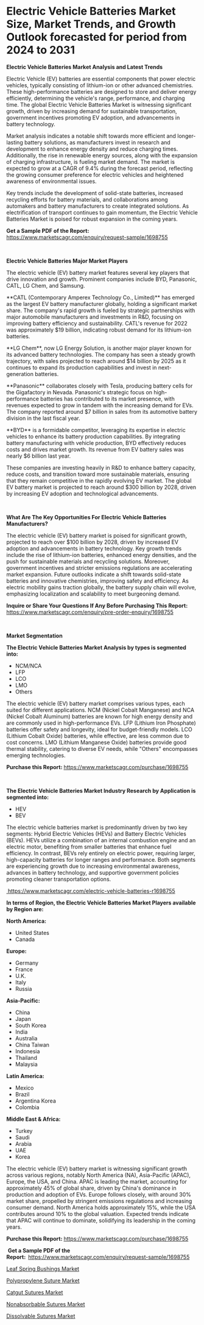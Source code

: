 <p><h1>Electric Vehicle Batteries Market Size, Market Trends, and Growth Outlook forecasted for period from 2024 to 2031</h1></p><p><strong>Electric Vehicle Batteries Market Analysis and Latest Trends</strong></p>
<p><p>Electric Vehicle (EV) batteries are essential components that power electric vehicles, typically consisting of lithium-ion or other advanced chemistries. These high-performance batteries are designed to store and deliver energy efficiently, determining the vehicle's range, performance, and charging time. The global Electric Vehicle Batteries Market is witnessing significant growth, driven by increasing demand for sustainable transportation, government incentives promoting EV adoption, and advancements in battery technology.</p><p>Market analysis indicates a notable shift towards more efficient and longer-lasting battery solutions, as manufacturers invest in research and development to enhance energy density and reduce charging times. Additionally, the rise in renewable energy sources, along with the expansion of charging infrastructure, is fueling market demand. The market is expected to grow at a CAGR of 9.4% during the forecast period, reflecting the growing consumer preference for electric vehicles and heightened awareness of environmental issues.</p><p>Key trends include the development of solid-state batteries, increased recycling efforts for battery materials, and collaborations among automakers and battery manufacturers to create integrated solutions. As electrification of transport continues to gain momentum, the Electric Vehicle Batteries Market is poised for robust expansion in the coming years.</p></p>
<p><strong>Get a Sample PDF of the Report:&nbsp;</strong> <a href="https://www.marketscagr.com/enquiry/request-sample/1698755?utm_campaign=1557&utm_medium=2&utm_source=Github&utm_content=ia&utm_term=20102024&utm_id=electric-vehicle-batteries">https://www.marketscagr.com/enquiry/request-sample/1698755</a></p>
<p>&nbsp;</p>
<p><strong>Electric Vehicle Batteries Major Market Players</strong></p>
<p><p>The electric vehicle (EV) battery market features several key players that drive innovation and growth. Prominent companies include BYD, Panasonic, CATL, LG Chem, and Samsung. </p><p>**CATL (Contemporary Amperex Technology Co., Limited)** has emerged as the largest EV battery manufacturer globally, holding a significant market share. The company's rapid growth is fueled by strategic partnerships with major automobile manufacturers and investments in R&D, focusing on improving battery efficiency and sustainability. CATL's revenue for 2022 was approximately $19 billion, indicating robust demand for its lithium-ion batteries.</p><p>**LG Chem**, now LG Energy Solution, is another major player known for its advanced battery technologies. The company has seen a steady growth trajectory, with sales projected to reach around $14 billion by 2025 as it continues to expand its production capabilities and invest in next-generation batteries.</p><p>**Panasonic** collaborates closely with Tesla, producing battery cells for the Gigafactory in Nevada. Panasonic's strategic focus on high-performance batteries has contributed to its market presence, with revenues expected to grow in tandem with the increasing demand for EVs. The company reported around $7 billion in sales from its automotive battery division in the last fiscal year.</p><p>**BYD** is a formidable competitor, leveraging its expertise in electric vehicles to enhance its battery production capabilities. By integrating battery manufacturing with vehicle production, BYD effectively reduces costs and drives market growth. Its revenue from EV battery sales was nearly $6 billion last year.</p><p>These companies are investing heavily in R&D to enhance battery capacity, reduce costs, and transition toward more sustainable materials, ensuring that they remain competitive in the rapidly evolving EV market. The global EV battery market is projected to reach around $300 billion by 2028, driven by increasing EV adoption and technological advancements.</p></p>
<p>&nbsp;</p>
<p><strong>What Are The Key Opportunities For Electric Vehicle Batteries Manufacturers?</strong></p>
<p><p>The electric vehicle (EV) battery market is poised for significant growth, projected to reach over $100 billion by 2028, driven by increased EV adoption and advancements in battery technology. Key growth trends include the rise of lithium-ion batteries, enhanced energy densities, and the push for sustainable materials and recycling solutions. Moreover, government incentives and stricter emissions regulations are accelerating market expansion. Future outlooks indicate a shift towards solid-state batteries and innovative chemistries, improving safety and efficiency. As electric mobility gains traction globally, the battery supply chain will evolve, emphasizing localization and scalability to meet burgeoning demand.</p></p>
<p><strong>Inquire or Share Your Questions If Any Before Purchasing This Report:</strong> <a href="https://www.marketscagr.com/enquiry/pre-order-enquiry/1698755?utm_campaign=1557&utm_medium=2&utm_source=Github&utm_content=ia&utm_term=20102024&utm_id=electric-vehicle-batteries">https://www.marketscagr.com/enquiry/pre-order-enquiry/1698755</a></p>
<p>&nbsp;</p>
<p><strong>Market Segmentation</strong></p>
<p><strong>The Electric Vehicle Batteries Market Analysis by types is segmented into:</strong></p>
<p><ul><li>NCM/NCA</li><li>LFP</li><li>LCO</li><li>LMO</li><li>Others</li></ul></p>
<p><p>The electric vehicle (EV) battery market comprises various types, each suited for different applications. NCM (Nickel Cobalt Manganese) and NCA (Nickel Cobalt Aluminum) batteries are known for high energy density and are commonly used in high-performance EVs. LFP (Lithium Iron Phosphate) batteries offer safety and longevity, ideal for budget-friendly models. LCO (Lithium Cobalt Oxide) batteries, while effective, are less common due to cost concerns. LMO (Lithium Manganese Oxide) batteries provide good thermal stability, catering to diverse EV needs, while "Others" encompasses emerging technologies.</p></p>
<p><strong>Purchase this Report:&nbsp;</strong><a href="https://www.marketscagr.com/purchase/1698755?utm_campaign=1557&utm_medium=2&utm_source=Github&utm_content=ia&utm_term=20102024&utm_id=electric-vehicle-batteries">https://www.marketscagr.com/purchase/1698755</a></p>
<p>&nbsp;</p>
<p><strong>The Electric Vehicle Batteries Market Industry Research by Application is segmented into:</strong></p>
<p><ul><li>HEV</li><li>BEV</li></ul></p>
<p><p>The electric vehicle batteries market is predominantly driven by two key segments: Hybrid Electric Vehicles (HEVs) and Battery Electric Vehicles (BEVs). HEVs utilize a combination of an internal combustion engine and an electric motor, benefiting from smaller batteries that enhance fuel efficiency. In contrast, BEVs rely entirely on electric power, requiring larger, high-capacity batteries for longer ranges and performance. Both segments are experiencing growth due to increasing environmental awareness, advances in battery technology, and supportive government policies promoting cleaner transportation options.</p></p>
<p><a href="https://www.marketscagr.com/electric-vehicle-batteries-r1698755?utm_campaign=1557&utm_medium=2&utm_source=Github&utm_content=ia&utm_term=20102024&utm_id=electric-vehicle-batteries">&nbsp;https://www.marketscagr.com/electric-vehicle-batteries-r1698755</a></p>
<p><strong>In terms of Region, the Electric Vehicle Batteries Market Players available by Region are:</strong></p>
<p>
    <p> <strong> North America: </strong>
        <ul>
            <li>United States</li>
            <li>Canada</li>
        </ul>
        </p> 
    <p> <strong> Europe: </strong>
        <ul>
            <li>Germany</li>
            <li>France</li>
            <li>U.K.</li>
            <li>Italy</li>
            <li>Russia</li>
        </ul>
        </p> 
    <p> <strong> Asia-Pacific: </strong>
        <ul>
            <li>China</li>
            <li>Japan</li>
            <li>South Korea</li>
            <li>India</li>
            <li>Australia</li>
            <li>China Taiwan</li>
            <li>Indonesia</li>
            <li>Thailand</li>
            <li>Malaysia</li>
        </ul>
        </p> 
    <p> <strong> Latin America: </strong>
        <ul>
            <li>Mexico</li>
            <li>Brazil</li>
            <li>Argentina Korea</li>
            <li>Colombia</li>
        </ul>
        </p> 
    <p> <strong> Middle East & Africa: </strong>
        <ul>
            <li>Turkey</li>
            <li>Saudi</li>
            <li>Arabia</li>
            <li>UAE</li>
            <li>Korea</li>
        </ul>
    </p>
    </p>
<p><p>The electric vehicle (EV) battery market is witnessing significant growth across various regions, notably North America (NA), Asia-Pacific (APAC), Europe, the USA, and China. APAC is leading the market, accounting for approximately 45% of global share, driven by China's dominance in production and adoption of EVs. Europe follows closely, with around 30% market share, propelled by stringent emissions regulations and increasing consumer demand. North America holds approximately 15%, while the USA contributes around 10% to the global valuation. Expected trends indicate that APAC will continue to dominate, solidifying its leadership in the coming years.</p></p>
<p><strong>Purchase this Report: </strong><a href="https://www.marketscagr.com/purchase/1698755?utm_campaign=1557&utm_medium=2&utm_source=Github&utm_content=ia&utm_term=20102024&utm_id=electric-vehicle-batteries">https://www.marketscagr.com/purchase/1698755</a></p>
<p>&nbsp;<strong>Get a Sample PDF of the Report:&nbsp;&nbsp;</strong><a href="https://www.marketscagr.com/enquiry/request-sample/1698755?utm_campaign=1557&utm_medium=2&utm_source=Github&utm_content=ia&utm_term=20102024&utm_id=electric-vehicle-batteries">https://www.marketscagr.com/enquiry/request-sample/1698755</a></p>
<p><strong></strong></p>
<p><p><a href="https://issuu.com/reportprime-2/docs/leaf-spring-bushings-market-size-20_7a9bfc18ac95f2?utm_campaign=1557&utm_medium=2&utm_source=Github&utm_content=ia&utm_term=20102024&utm_id=electric-vehicle-batteries">Leaf Spring Bushings Market</a></p><p><a href="https://www.linkedin.com/pulse/polypropylene-suture-market-outlook-current-assessment-future-d3inc?utm_campaign=1557&utm_medium=2&utm_source=Github&utm_content=ia&utm_term=20102024&utm_id=electric-vehicle-batteries">Polypropylene Suture Market</a></p><p><a href="https://www.linkedin.com/pulse/decoding-catgut-sutures-market-signals-growth-algorithms-2024-2031-m9hac?utm_campaign=1557&utm_medium=2&utm_source=Github&utm_content=ia&utm_term=20102024&utm_id=electric-vehicle-batteries">Catgut Sutures Market</a></p><p><a href="https://www.linkedin.com/pulse/influencing-factors-nonabsorbable-sutures-market-insights-growth-zkgmc?utm_campaign=1557&utm_medium=2&utm_source=Github&utm_content=ia&utm_term=20102024&utm_id=electric-vehicle-batteries">Nonabsorbable Sutures Market</a></p><p><a href="https://www.linkedin.com/pulse/dissolvable-sutures-market-emerging-trends-future-prospects-ayqgc?utm_campaign=1557&utm_medium=2&utm_source=Github&utm_content=ia&utm_term=20102024&utm_id=electric-vehicle-batteries">Dissolvable Sutures Market</a></p></p>